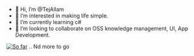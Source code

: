 - 👋 Hi, I’m @TejAllam
- 👀 I’m interested in making life simple.
- 🌱 I’m currently learning c#
- 💞️ I’m looking to collaborate on OSS knowledge management, UI, App Development.


[![So far ](https://skillicons.dev/icons?i=html,css,java,cs,Ruby,ts,js,angular,bootstrap,dotnet,eclipse,git,gitlab,github,jenkins.jquery,md,nodejs,npm,rails,reactivex,spring,selenium,visualstudio,vscode)](https://skillicons.dev)
.. Nd more to go
<!---
TejAllam/TejAllam is a ✨ special ✨ repository because its `README.md` (this file) appears on your GitHub profile.
You can click the Preview link to take a look at your changes.
--->
